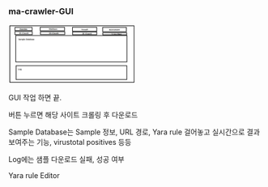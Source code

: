 ### ma-crawler-GUI

<img src="images/1.png" width="50%">

GUI 작업 하면 끝.

버튼 누르면 해당 사이트 크롤링 후 다운로드

Sample Database는 Sample 정보, URL 경로, Yara rule 걸어놓고 실시간으로 결과 보여주는 기능, virustotal positives 등등

Log에는 샘플 다운로드 실패, 성공 여부

Yara rule Editor

